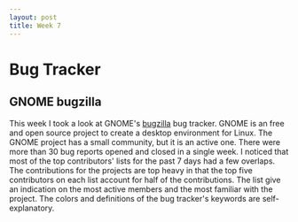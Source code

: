 ```yaml
---
layout: post
title: Week 7
---
```

# Bug Tracker

## GNOME bugzilla

This week I took a look at GNOME's [bugzilla](https://bugzilla.gnome.org/) bug tracker. GNOME is an free and open source project to create a desktop environment for Linux. The GNOME project has a small community, but it is an active one. There were more than 30 bug reports opened and closed in a single week. I noticed that most of the top contributors' lists for the past 7 days had a few overlaps. The contributions for the projects are top heavy in that the top five contributors on each list account for half of the contributions. The list give an indication on the most active members and the most familiar with the project. The colors and definitions of the bug tracker's keywords are self-explanatory. 


